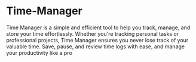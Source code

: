 # Time-Manager
Time Manager is a simple and efficient tool to help you track, manage, and store your time effortlessly. Whether you're tracking personal tasks or professional projects, Time Manager ensures you never lose track of your valuable time. Save, pause, and review time logs with ease, and manage your productivity like a pro
